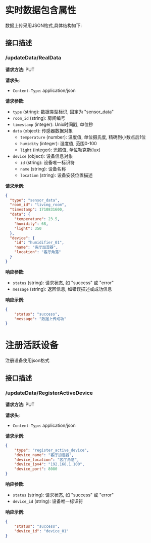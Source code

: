 # 实时数据包含属性

数据上传采用JSON格式,具体结构如下:

## 接口描述

### /updateData/RealData

**请求方法**: PUT

**请求头**:
- `Content-Type`: application/json

**请求参数**:
- `type` (string): 数据类型标识, 固定为 "sensor_data"
- `room_id` (string): 房间编号
- `timestamp` (integer): Unix时间戳, 单位秒
- `data` (object): 传感器数据对象
  - `temperature` (number): 温度值, 单位摄氏度, 精确到小数点后1位
  - `humidity` (integer): 湿度值, 范围0-100
  - `light` (integer): 光照值, 单位勒克斯(lux)
- `device` (object): 设备信息对象
  - `id` (string): 设备唯一标识符
  - `name` (string): 设备名称
  - `location` (string): 设备安装位置描述

**请求示例**:
```json
{
  "type": "sensor_data",
  "room_id": "living_room",
  "timestamp": 1710831600,
  "data": {
    "temperature": 23.5,
    "humidity": 68,
    "light": 350
  },
  "device": {
    "id": "humidifier_01",
    "name": "客厅加湿器",
    "location": "客厅角落"
  }
}
```

**响应参数**:
- `status` (string): 请求状态, 如 "success" 或 "error"
- `message` (string): 返回信息, 如错误描述或成功信息

**响应示例**:
```json
{
    "status": "success",
    "message": "数据上传成功"
}
```

# 注册活跃设备

注册设备使用json格式

## 接口描述

### /updateData/RegisterActiveDevice

**请求方法**: PUT

**请求头**:
- `Content-Type`: application/json

**请求示例**:
```json
{
    "type": "register_active_device",
    "device_name": "客厅加湿器",
    "device_location": "客厅角落",
    "device_ipv4": "192.168.1.100",
    "device_port": 8080
}
```

**响应参数**:
- `status` (string): 请求状态, 如 "success" 或 "error"
- `device_id` (string): 设备唯一标识符

**响应示例**:
```json
{
    "status": "success",
    "device_id": "device_01"
}
```
